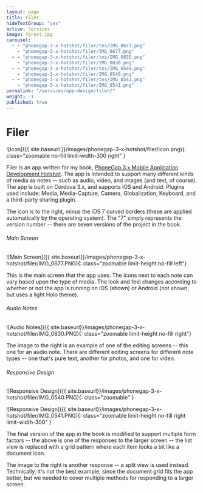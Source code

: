 ```yaml
---
layout: page
title: Filer
hideTextGroup: "yes"
active: Services
image: forest.jpg
carousel: 
  - - "phonegap-3-x-hotshot/filer/tns/IMG_0677.png"
    - "phonegap-3-x-hotshot/filer/IMG_0677.png"
  - - "phonegap-3-x-hotshot/filer/tns/IMG_0830.png"
    - "phonegap-3-x-hotshot/filer/IMG_0830.png"
  - - "phonegap-3-x-hotshot/filer/tns/IMG_0540.png"
    - "phonegap-3-x-hotshot/filer/IMG_0540.png"
  - - "phonegap-3-x-hotshot/filer/tns/IMG_0541.png"
    - "phonegap-3-x-hotshot/filer/IMG_0541.png"
permalink: "/services/app-design/filer/"
weight: -1
published: true
---
```



# Filer

![Icon]({{ site.baseurl }}/images/phonegap-3-x-hotshot/filer/icon.png){: class="zoomable no-fill limit-width-300 right" }

Filer is an app written for my book, [PhoneGap 3.x Mobile Application Development Hotshot]({{site.baseurl}}/books/phonegap-3-x-hotshot/).
The app is intended to support many different kinds of media as notes -- such as audio, video, and images (and text, of course).
The app is built on Cordova 3.x, and supports iOS and Android. Plugins used include: Media, Media-Capture, Camera,
Globalization, Keyboard, and a third-party sharing plugin.

The icon is to the right, minus the iOS 7 curved borders (these are applied automatically by the
operating system). The "7" simply represents the version number -- there are seven versions of the project in the book.

###### Main Screen
![Main Screen]({{ site.baseurl}}/images/phonegap-3-x-hotshot/filer/IMG_0677.PNG){: class="zoomable limit-height no-fill left"}

This is the main screen that the app uses. The icons next to each note can vary based upon the type of media. The look and
feel changes according to whether or not the app is running on iOS (shown) or Android (not shown, but uses a light Holo
theme).

###### Audio Notes
![Audio Notes]({{ site.baseurl}}/images/phonegap-3-x-hotshot/filer/IMG_0830.PNG){: class="zoomable limit-height no-fill right"}

The image to the right is an example of one of the editing screens -- this one for an audio note. There are different editing
screens for different note types -- one that's pure text, another for photos, and one for video.

###### Responsive Design
![Responsive Design]({{ site.baseurl}}/images/phonegap-3-x-hotshot/filer/IMG_0540.PNG){: class="zoomable" }

![Responsive Design]({{ site.baseurl}}/images/phonegap-3-x-hotshot/filer/IMG_0541.PNG){: class="zoomable limit-height no-fill right limit-width-300" }

The final version of the app in the book is modified to support multiple form factors -- the above is one of the responses
to the larger screen -- the list view is replaced with a grid pattern where each item looks a bit like a document icon.

The image to the right is another response -- a split view is used instead. Technically, it's not the best example, since
the document grid fits the app better, but we needed to cover multiple methods for responding to a larger screen.
